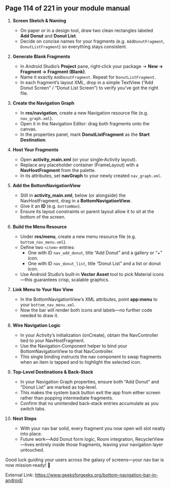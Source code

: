 ## Page 114 of 221  in your module manual

1. **Screen Sketch & Naming**  
   - On paper or in a design tool, draw two clean rectangles labeled **Add Donut** and **Donut List**.  
   - Decide on concise names for your fragments (e.g. `AddDonutFragment`, `DonutListFragment`) so everything stays consistent.

2. **Generate Blank Fragments**  
   - In Android Studio’s **Project** pane, right‑click your package → **New → Fragment → Fragment (Blank)**.  
   - Name it exactly `AddDonutFragment`. Repeat for `DonutListFragment`.  
   - In each fragment’s layout XML, drop in a simple TextView (“Add Donut Screen” / “Donut List Screen”) to verify you’ve got the right file.

3. **Create the Navigation Graph**  
   - In **res/navigation**, create a new Navigation resource file (e.g. `nav_graph.xml`).  
   - Open it in the Navigation Editor: drag both fragments onto the canvas.  
   - In the properties panel, mark **DonutListFragment** as the **Start Destination**.

4. **Host Your Fragments**  
   - Open **activity_main.xml** (or your single‑Activity layout).  
   - Replace any placeholder container (FrameLayout) with a **NavHostFragment** from the palette.  
   - In its attributes, set **navGraph** to your newly created `nav_graph.xml`.

5. **Add the BottomNavigationView**  
   - Still in **activity_main.xml**, below (or alongside) the NavHostFragment, drag in a **BottomNavigationView**.  
   - Give it an **ID** (e.g. `bottomNav`).  
   - Ensure its layout constraints or parent layout allow it to sit at the bottom of the screen.

6. **Build the Menu Resource**  
   - Under **res/menu**, create a new menu resource file (e.g. `bottom_nav_menu.xml`).  
   - Define two `<item>` entries:  
     - One with ID `nav_add_donut`, title “Add Donut” and a gallery or “+” icon.  
     - One with ID `nav_donut_list`, title “Donut List” and a list or donut icon.  
   - Use Android Studio’s built‑in **Vector Asset** tool to pick Material icons—this guarantees crisp, scalable graphics.

7. **Link Menu to Your Nav View**  
   - In the BottomNavigationView’s XML attributes, point **app:menu** to your `bottom_nav_menu.xml`.  
   - Now the bar will render both icons and labels—no further code needed to draw it.

8. **Wire Navigation Logic**  
   - In your Activity’s initialization (onCreate), obtain the NavController tied to your NavHostFragment.  
   - Use the Navigation‑Component helper to bind your BottomNavigationView to that NavController.  
   - This single binding instructs the nav component to swap fragments when an item is tapped and to highlight the selected icon.

9. **Top‑Level Destinations & Back‑Stack**  
   - In your Navigation Graph properties, ensure both “Add Donut” and “Donut List” are marked as top‑level.  
   - This makes the system back button exit the app from either screen rather than popping intermediate fragments.  
   - Confirm that no unintended back‑stack entries accumulate as you switch tabs.

10. **Next Steps**  
    - With your nav bar solid, every fragment you now open will slot neatly into place.  
    - Future work—Add Donut form logic, Room integration, RecyclerView—lives entirely inside those fragments, leaving your navigation layer untouched.  

Good luck guiding your users across the galaxy of screens—your nav bar is now mission‑ready! 🚀


External Link: https://www.geeksforgeeks.org/bottom-navigation-bar-in-android/
